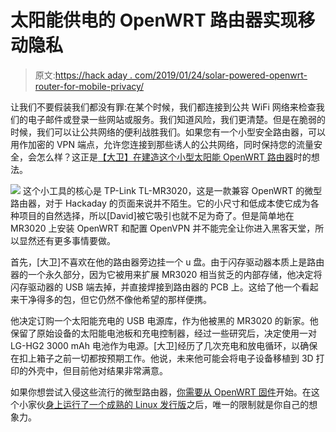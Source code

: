 # 太阳能供电的 OpenWRT 路由器实现移动隐私

> 原文:[https://hack aday . com/2019/01/24/solar-powered-openwrt-router-for-mobile-privacy/](https://hackaday.com/2019/01/24/solar-powered-openwrt-router-for-mobile-privacy/)

让我们不要假装我们都没有罪:在某个时候，我们都连接到公共 WiFi 网络来检查我们的电子邮件或登录一些网站或服务。我们知道风险，我们更清楚。但是在脆弱的时候，我们可以让公共网络的便利战胜我们。如果您有一个小型安全路由器，可以用作加密的 VPN 端点，允许您连接到那些诱人的公共网络，同时保持您的流量安全，会怎么样？这正是[【大卫】在建造这个小型太阳能 OpenWRT 路由器](http://blog.prototypecreations.net/2017/05/17/tp-link-tl-mr3020-portable-openvpn-router/)时的想法。

[![](../Images/1a45ed8cf57229b787513cb7e29742bb.png)](https://hackaday.com/wp-content/uploads/2019/01/solarwrt_detail.jpg) 这个小工具的核心是 TP-Link TL-MR3020，这是一款兼容 OpenWRT 的微型路由器，对于 Hackaday 的页面来说并不陌生。它的小尺寸和低成本使它成为各种项目的自然选择，所以[David]被它吸引也就不足为奇了。但是简单地在 MR3020 上安装 OpenWRT 和配置 OpenVPN 并不能完全让你进入黑客天堂，所以显然还有更多事情要做。

首先，[大卫]不喜欢在他的路由器旁边挂一个 u 盘。由于闪存驱动器本质上是路由器的一个永久部分，因为它被用来扩展 MR3020 相当贫乏的内部存储，他决定将闪存驱动器的 USB 端去掉，并直接焊接到路由器的 PCB 上。这给了他一个看起来干净得多的包，但它仍然不像他希望的那样便携。

他决定订购一个太阳能充电的 USB 电源库，作为他被黑的 MR3020 的新家。他保留了原始设备的太阳能电池板和充电控制器，经过一些研究后，决定使用一对 LG-HG2 3000 mAh 电池作为电源。[大卫]经历了几次充电和放电循环，以确保在扣上箱子之前一切都按预期工作。他说，未来他可能会将电子设备移植到 3D 打印的外壳中，但目前他对结果非常满意。

如果你想尝试入侵这些流行的微型路由器，[你需要从 OpenWRT 固件](https://hackaday.com/2013/01/18/tp-link-tl-wr703n-specialized-firmware-generator/)开始。在这个小家伙[身上运行了](https://hackaday.com/2016/05/25/meter-all-the-phases-three-phase-energy-meter-with-openwrt/)[一个成熟的 Linux 发行版](https://hackaday.com/tag/openwrt/)之后，唯一的限制就是你自己的想象力。